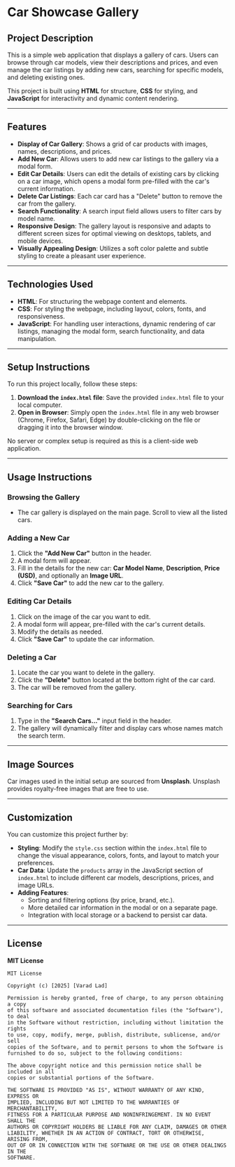 # Car Showcase Gallery

## Project Description
This is a simple web application that displays a gallery of cars. Users can browse through car models, view their descriptions and prices, and even manage the car listings by adding new cars, searching for specific models, and deleting existing ones.

This project is built using **HTML** for structure, **CSS** for styling, and **JavaScript** for interactivity and dynamic content rendering.

---

## Features

- **Display of Car Gallery**: Shows a grid of car products with images, names, descriptions, and prices.
- **Add New Car**: Allows users to add new car listings to the gallery via a modal form.
- **Edit Car Details**: Users can edit the details of existing cars by clicking on a car image, which opens a modal form pre-filled with the car's current information.
- **Delete Car Listings**: Each car card has a "Delete" button to remove the car from the gallery.
- **Search Functionality**: A search input field allows users to filter cars by model name.
- **Responsive Design**: The gallery layout is responsive and adapts to different screen sizes for optimal viewing on desktops, tablets, and mobile devices.
- **Visually Appealing Design**: Utilizes a soft color palette and subtle styling to create a pleasant user experience.

---

## Technologies Used

- **HTML**: For structuring the webpage content and elements.
- **CSS**: For styling the webpage, including layout, colors, fonts, and responsiveness.
- **JavaScript**: For handling user interactions, dynamic rendering of car listings, managing the modal form, search functionality, and data manipulation.

---

## Setup Instructions

To run this project locally, follow these steps:

1. **Download the `index.html` file**: Save the provided `index.html` file to your local computer.
2. **Open in Browser**: Simply open the `index.html` file in any web browser (Chrome, Firefox, Safari, Edge) by double-clicking on the file or dragging it into the browser window.

No server or complex setup is required as this is a client-side web application.

---

## Usage Instructions

### Browsing the Gallery
- The car gallery is displayed on the main page. Scroll to view all the listed cars.

### Adding a New Car
1. Click the **"Add New Car"** button in the header.
2. A modal form will appear.
3. Fill in the details for the new car: **Car Model Name**, **Description**, **Price (USD)**, and optionally an **Image URL**.
4. Click **"Save Car"** to add the new car to the gallery.

### Editing Car Details
1. Click on the image of the car you want to edit.
2. A modal form will appear, pre-filled with the car's current details.
3. Modify the details as needed.
4. Click **"Save Car"** to update the car information.

### Deleting a Car
1. Locate the car you want to delete in the gallery.
2. Click the **"Delete"** button located at the bottom right of the car card.
3. The car will be removed from the gallery.

### Searching for Cars
1. Type in the **"Search Cars..."** input field in the header.
2. The gallery will dynamically filter and display cars whose names match the search term.

---

## Image Sources
Car images used in the initial setup are sourced from **Unsplash**. Unsplash provides royalty-free images that are free to use.

---

## Customization

You can customize this project further by:

- **Styling**: Modify the `style.css` section within the `index.html` file to change the visual appearance, colors, fonts, and layout to match your preferences.
- **Car Data**: Update the `products` array in the JavaScript section of `index.html` to include different car models, descriptions, prices, and image URLs.
- **Adding Features**:
  - Sorting and filtering options (by price, brand, etc.).
  - More detailed car information in the modal or on a separate page.
  - Integration with local storage or a backend to persist car data.

---

## License

**MIT License**

```
MIT License

Copyright (c) [2025] [Varad Lad]

Permission is hereby granted, free of charge, to any person obtaining a copy
of this software and associated documentation files (the "Software"), to deal
in the Software without restriction, including without limitation the rights
to use, copy, modify, merge, publish, distribute, sublicense, and/or sell
copies of the Software, and to permit persons to whom the Software is
furnished to do so, subject to the following conditions:

The above copyright notice and this permission notice shall be included in all
copies or substantial portions of the Software.

THE SOFTWARE IS PROVIDED "AS IS", WITHOUT WARRANTY OF ANY KIND, EXPRESS OR
IMPLIED, INCLUDING BUT NOT LIMITED TO THE WARRANTIES OF MERCHANTABILITY,
FITNESS FOR A PARTICULAR PURPOSE AND NONINFRINGEMENT. IN NO EVENT SHALL THE
AUTHORS OR COPYRIGHT HOLDERS BE LIABLE FOR ANY CLAIM, DAMAGES OR OTHER
LIABILITY, WHETHER IN AN ACTION OF CONTRACT, TORT OR OTHERWISE, ARISING FROM,
OUT OF OR IN CONNECTION WITH THE SOFTWARE OR THE USE OR OTHER DEALINGS IN THE
SOFTWARE.
```
